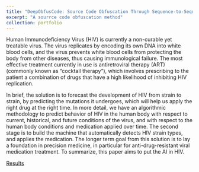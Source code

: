 ```yaml
---
title: "DeepObfusCode: Source Code Obfuscation Through Sequence-to-Sequence Networks"
excerpt: "A sourrce code obfuscation method"
collection: portfolio
---
```


Human Immunodeficiency Virus (HIV) is currently a non-curable yet treatable virus. The virus replicates by encoding its own DNA into white blood cells, and the virus prevents white blood cells from protecting the body from other diseases, thus causing immunological failure. The most effective treatment currently in use is antiretroviral therapy (ART) (commonly known as “cocktail therapy”), which involves prescribing to the patient a combination of drugs that have a high likelihood of inhibiting HIV replication. 

In brief, the solution is to forecast the development of HIV from strain to strain, by predicting the mutations it undergoes, which will help us apply the right drug at the right time. In more detail, we have an algorithmic methodology to predict behavior of HIV in the human body with respect to current, historical, and future conditions of the virus, and with respect to the human body conditions and medication applied over time. The second stage is to build the machine that automatically detects HIV strain types, and applies the medication. The longer term goal from this solution is to lay a foundation in precision medicine, in particular for anti-drug-resistant viral medication treatment. To summarize, this paper aims to put the AI in HIV.

[Results](https://drive.google.com/open?id=1UwI3d3BeTJiHmEiT8r4QizsMBvl6ONaI)
